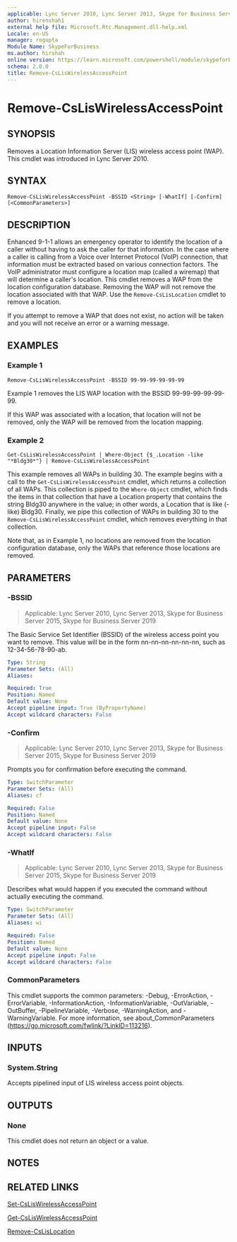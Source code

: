 ```yaml
---
applicable: Lync Server 2010, Lync Server 2013, Skype for Business Server 2015, Skype for Business Server 2019
author: hirenshah1
external help file: Microsoft.Rtc.Management.dll-help.xml
Locale: en-US
manager: rogupta
Module Name: SkypeForBusiness
ms.author: hirshah
online version: https://learn.microsoft.com/powershell/module/skypeforbusiness/remove-csliswirelessaccesspoint
schema: 2.0.0
title: Remove-CsLisWirelessAccessPoint
---
```


# Remove-CsLisWirelessAccessPoint

## SYNOPSIS
Removes a Location Information Server (LIS) wireless access point (WAP).
This cmdlet was introduced in Lync Server 2010.


## SYNTAX

```
Remove-CsLisWirelessAccessPoint -BSSID <String> [-WhatIf] [-Confirm] [<CommonParameters>]
```

## DESCRIPTION
Enhanced 9-1-1 allows an emergency operator to identify the location of a caller without having to ask the caller for that information.
In the case where a caller is calling from a Voice over Internet Protocol (VoIP) connection, that information must be extracted based on various connection factors.
The VoIP administrator must configure a location map (called a wiremap) that will determine a caller's location.
This cmdlet removes a WAP from the location configuration database.
Removing the WAP will not remove the location associated with that WAP.
Use the `Remove-CsLisLocation` cmdlet to remove a location.

If you attempt to remove a WAP that does not exist, no action will be taken and you will not receive an error or a warning message.


## EXAMPLES

### Example 1
```
Remove-CsLisWirelessAccessPoint -BSSID 99-99-99-99-99-99
```

Example 1 removes the LIS WAP location with the BSSID 99-99-99-99-99-99.

If this WAP was associated with a location, that location will not be removed, only the WAP will be removed from the location mapping.


### Example 2
```
Get-CsLisWirelessAccessPoint | Where-Object {$_.Location -like "*Bldg30*"} | Remove-CsLisWirelessAccessPoint
```

This example removes all WAPs in building 30.
The example begins with a call to the `Get-CsLisWirelessAccessPoint` cmdlet, which returns a collection of all WAPs.
This collection is piped to the `Where-Object` cmdlet, which finds the items in that collection that have a Location property that contains the string Bldg30 anywhere in the value; in other words, a Location that is like (-like) Bldg30.
Finally, we pipe this collection of WAPs in building 30 to the `Remove-CsLisWirelessAccessPoint` cmdlet, which removes everything in that collection.

Note that, as in Example 1, no locations are removed from the location configuration database, only the WAPs that reference those locations are removed.


## PARAMETERS

### -BSSID

> Applicable: Lync Server 2010, Lync Server 2013, Skype for Business Server 2015, Skype for Business Server 2019

The Basic Service Set Identifier (BSSID) of the wireless access point you want to remove.
This value will be in the form nn-nn-nn-nn-nn-nn, such as 12-34-56-78-90-ab.

```yaml
Type: String
Parameter Sets: (All)
Aliases:

Required: True
Position: Named
Default value: None
Accept pipeline input: True (ByPropertyName)
Accept wildcard characters: False
```

### -Confirm

> Applicable: Lync Server 2010, Lync Server 2013, Skype for Business Server 2015, Skype for Business Server 2019

Prompts you for confirmation before executing the command.

```yaml
Type: SwitchParameter
Parameter Sets: (All)
Aliases: cf

Required: False
Position: Named
Default value: None
Accept pipeline input: False
Accept wildcard characters: False
```

### -WhatIf

> Applicable: Lync Server 2010, Lync Server 2013, Skype for Business Server 2015, Skype for Business Server 2019

Describes what would happen if you executed the command without actually executing the command.

```yaml
Type: SwitchParameter
Parameter Sets: (All)
Aliases: wi

Required: False
Position: Named
Default value: None
Accept pipeline input: False
Accept wildcard characters: False
```

### CommonParameters
This cmdlet supports the common parameters: -Debug, -ErrorAction, -ErrorVariable, -InformationAction, -InformationVariable, -OutVariable, -OutBuffer, -PipelineVariable, -Verbose, -WarningAction, and -WarningVariable. For more information, see about_CommonParameters (https://go.microsoft.com/fwlink/?LinkID=113216).

## INPUTS

### System.String
Accepts pipelined input of LIS wireless access point objects.

## OUTPUTS

### None
This cmdlet does not return an object or a value.

## NOTES

## RELATED LINKS

[Set-CsLisWirelessAccessPoint](Set-CsLisWirelessAccessPoint.md)

[Get-CsLisWirelessAccessPoint](Get-CsLisWirelessAccessPoint.md)

[Remove-CsLisLocation](Remove-CsLisLocation.md)
